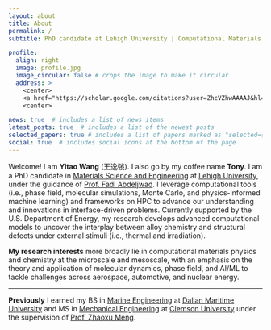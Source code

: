 ```yaml
---
layout: about
title: About
permalink: /
subtitle: PhD candidate at Lehigh University | Computational Materials Science

profile:
  align: right
  image: profile.jpg
  image_circular: false # crops the image to make it circular
  address: >
    <center>
    <a href="https://scholar.google.com/citations?user=ZhcVZhwAAAAJ&hl=en">Google Scholar</a> | <a href="https://github.com/wang-yitao">GitHub</a>
    <center>

news: true  # includes a list of news items
latest_posts: true  # includes a list of the newest posts
selected_papers: true # includes a list of papers marked as "selected={true}"
social: true  # includes social icons at the bottom of the page
---
```


Welcome! I am **Yitao Wang** (王逸弢). I also go by my coffee name **Tony**. I am a PhD candidate in [Materials Science and Engineering](https://engineering.lehigh.edu/mse) at [Lehigh University](https://www2.lehigh.edu/), under the guidance of [Prof. Fadi Abdeljwad](https://engineering.lehigh.edu/faculty/fadi-abdeljawad). I leverage computational tools (i.e., phase field, molecular simulations, Monte Carlo, and physics-informed machine learning) and frameworks on HPC to advance our understanding and innovations in interface-driven problems. Currently supported by the U.S. Department of Energy, my research develops advanced computational models to uncover the interplay between alloy chemistry and structural defects under external stimuli (i.e., thermal and irradiation).

**My research interests** more broadly lie in computational materials physics and chemistry at the microscale and mesoscale, with an emphasis on the theory and application of molecular dynamics, phase field, and AI/ML to tackle challenges across aerospace, automotive, and nuclear energy. 

---

**Previously** I earned my BS in [Marine Engineering](https://mec.dlmu.edu.cn/) at [Dalian Maritime University](https://english.dlmu.edu.cn/) and MS in [Mechanical Engineering](https://www.clemson.edu/cecas/departments/me/) at [Clemson University](https://www.clemson.edu/) under the supervision of [Prof. Zhaoxu Meng](https://cecas.clemson.edu/~zmeng/).


<!-- Write your biography here. Tell the world about yourself. Link to your favorite [subreddit](http://reddit.com). You can put a picture in, too. The code is already in, just name your picture `prof_pic.jpg` and put it in the `img/` folder.

Put your address / P.O. box / other info right below your picture. You can also disable any of these elements by editing `profile` property of the YAML header of your `_pages/about.md`. Edit `_bibliography/papers.bib` and Jekyll will render your [publications page](/al-folio/publications/) automatically.

Link to your social media connections, too. This theme is set up to use [Font Awesome icons](http://fortawesome.github.io/Font-Awesome/) and [Academicons](https://jpswalsh.github.io/academicons/), like the ones below. Add your Facebook, Twitter, LinkedIn, Google Scholar, or just disable all of them. -->
